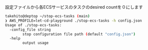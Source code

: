 設定ファイルから各ECSサービスのタスクのdesired countを０にします

```bash
takehito@deptop ~/stop-ecs-tasks (main)
❯ AWS_PROFILE=let-cd-playground ./stop-ecs-tasks -h config.json
Usage of ./stop-ecs-tasks:
  -config_file string
        stop configuration file path (default "config.json")
  -help
        output usage
```